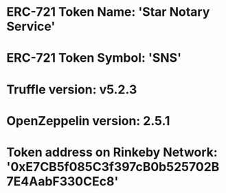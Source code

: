 # ERC-721 Token Name: 'Star Notary Service'
# ERC-721 Token Symbol: 'SNS'
# Truffle version: v5.2.3
# OpenZeppelin version: 2.5.1
# Token address on Rinkeby Network: '0xE7CB5f085C3f397cB0b525702B7E4AabF330CEc8'